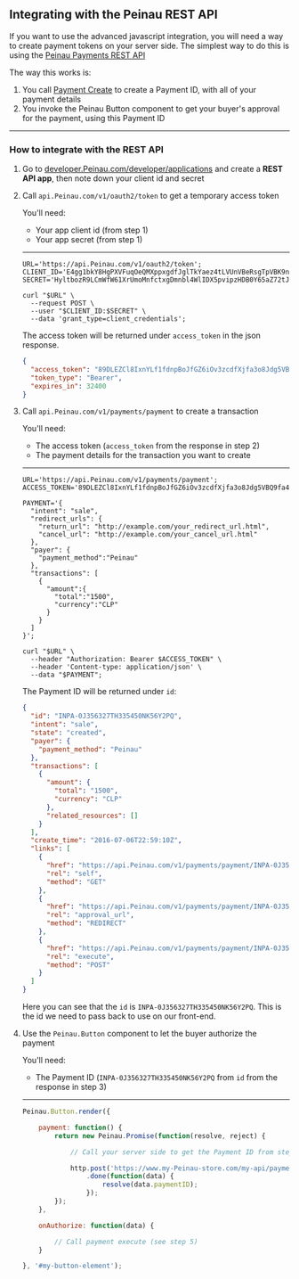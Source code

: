 ## Integrating with the Peinau REST API

If you want to use the advanced javascript integration, you will need a way to create payment tokens on your
server side. 
The simplest way to do this is using the [Peinau Payments REST API](https://developer.Peinau.com/docs/api/payments/)

The way this works is:

1. You call [Payment Create](https://developer.Peinau.com/docs/api/payments/#payment_create) to create a Payment ID, with all of your payment details
2. You invoke the Peinau Button component to get your buyer's approval for the payment, using this Payment ID

-----

### How to integrate with the REST API

1. Go to [developer.Peinau.com/developer/applications](https://developer.Peinau.com/developer/applications) and create a **REST API app**, then note down your client id and secret

2. Call `api.Peinau.com/v1/oauth2/token` to get a temporary access token

   You'll need:

   - Your app client id (from step 1)
   - Your app secret (from step 1)

   ---

   ```shell
   URL='https://api.Peinau.com/v1/oauth2/token';
   CLIENT_ID='E4gg1bkY8HgPXVFuqOeQMXppxgdfJglTkYaez4tLVUnVBeRsgTpVBK9ngxGdqp7';
   SECRET='HyltbozR9LCmWfW61XrUmoMnfctxgDmnbl4WlIDX5pvipzHDB0Y65aZ72tJk7aV';

   curl "$URL" \
     --request POST \
     --user "$CLIENT_ID:$SECRET" \
     --data 'grant_type=client_credentials';
   ```

   The access token will be returned under `access_token` in the json response.

   ```json
   {
     "access_token": "89DLEZCl8IxnYLf1fdnpBoJfGZ6iOv3zcdfXjfa3o8Jdg5VBQ9fa4rD3tI6Tczn",
     "token_type": "Bearer",
     "expires_in": 32400
   }
   ```

3. Call `api.Peinau.com/v1/payments/payment` to create a transaction

   You'll need:

   - The access token (`access_token` from the response in step 2)
   - The payment details for the transaction you want to create

   ---

   ```shell
   URL='https://api.Peinau.com/v1/payments/payment';
   ACCESS_TOKEN='89DLEZCl8IxnYLf1fdnpBoJfGZ6iOv3zcdfXjfa3o8Jdg5VBQ9fa4rD3tI6Tczn';

   PAYMENT='{
     "intent": "sale",
     "redirect_urls": {
       "return_url": "http://example.com/your_redirect_url.html",
       "cancel_url": "http://example.com/your_cancel_url.html"
     },
     "payer": {
       "payment_method":"Peinau"
     },
     "transactions": [
       {
         "amount":{
           "total":"1500",
           "currency":"CLP"
         }
       }
     ]
   }';

   curl "$URL" \
     --header "Authorization: Bearer $ACCESS_TOKEN" \
     --header 'Content-type: application/json' \
     --data "$PAYMENT";
   ```

   The Payment ID will be returned under `id`:

   ```json
   {
     "id": "INPA-0J356327TH335450NK56Y2PQ",
     "intent": "sale",
     "state": "created",
     "payer": {
       "payment_method": "Peinau"
     },
     "transactions": [
       {
         "amount": {
           "total": "1500",
           "currency": "CLP"
         },
         "related_resources": []
       }
     ],
     "create_time": "2016-07-06T22:59:10Z",
     "links": [
       {
         "href": "https://api.Peinau.com/v1/payments/payment/INPA-0J356327TH335450NK56Y2PQ",
         "rel": "self",
         "method": "GET"
       },
       {
         "href": "https://api.Peinau.com/v1/payments/payment/INPA-0J356327TH335450NK56Y2PQ/pay",
         "rel": "approval_url",
         "method": "REDIRECT"
       },
       {
         "href": "https://api.Peinau.com/v1/payments/payment/INPA-0J356327TH335450NK56Y2PQ/execute",
         "rel": "execute",
         "method": "POST"
       }
     ]
   }
   ```

   Here you can see that the `id` is `INPA-0J356327TH335450NK56Y2PQ`. This is the id we need to pass back to use on our front-end.

4. Use the `Peinau.Button` component to let the buyer authorize the payment

   You'll need:

   - The Payment ID (`INPA-0J356327TH335450NK56Y2PQ` from `id` from the response in step 3)

   ---

   ```javascript
   Peinau.Button.render({

       payment: function() {
           return new Peinau.Promise(function(resolve, reject) {

               // Call your server side to get the Payment ID from step 3, then pass it to the resolve callback

               http.post('https://www.my-Peinau-store.com/my-api/payment-create')
                   .done(function(data) {
                       resolve(data.paymentID);
                   });
           });
       },

       onAuthorize: function(data) {

           // Call payment execute (see step 5)
       }

   }, '#my-button-element');
   ```